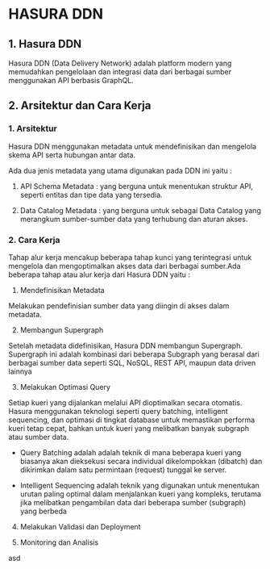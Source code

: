 # HASURA DDN

## 1. Hasura DDN

  Hasura DDN (Data Delivery Network) adalah platform modern yang memudahkan pengelolaan dan integrasi data dari berbagai sumber menggunakan API berbasis GraphQL.


## 2. Arsitektur dan Cara Kerja 

  ### 1. Arsitektur

Hasura DDN menggunakan metadata untuk mendefinisikan dan mengelola skema API serta hubungan antar data.

Ada dua jenis metadata yang utama digunakan pada DDN ini yaitu :

1. API Schema Metadata : yang berguna untuk menentukan struktur API, seperti entitas dan tipe data yang tersedia.


2. Data Catalog Metadata : yang berguna untuk sebagai Data Catalog yang merangkum sumber-sumber data yang terhubung dan aturan akses. 

 ### 2. Cara Kerja

Tahap alur kerja mencakup beberapa tahap kunci yang terintegrasi untuk mengelola dan mengoptimalkan akses data dari berbagai sumber.Ada beberapa tahap atau alur kerja dari Hasura DDN           yaitu :

1. Mendefinisikan Metadata 

Melakukan pendefinisian sumber data yang diingin di akses dalam metadata.    

2. Membangun Supergraph

Setelah metadata didefinisikan, Hasura DDN membangun Supergraph. Supergraph ini adalah kombinasi dari beberapa Subgraph yang berasal dari berbagai sumber data seperti SQL, NoSQL, REST API, maupun data driven lainnya

3. Melakukan Optimasi Query

Setiap kueri yang dijalankan melalui API dioptimalkan secara otomatis. Hasura menggunakan teknologi seperti query batching, intelligent sequencing, dan optimasi di tingkat database untuk memastikan performa kueri tetap cepat, bahkan untuk kueri yang melibatkan banyak subgraph atau sumber data.

* Query Batching adalah adalah teknik di mana beberapa kueri yang biasanya akan dieksekusi secara individual dikelompokkan (dibatch) dan dikirimkan dalam satu permintaan (request) tunggal ke server.


* Intelligent Sequencing adalah teknik yang digunakan untuk menentukan urutan paling optimal dalam menjalankan kueri yang kompleks, terutama jika melibatkan pengambilan data dari beberapa sumber (subgraph) yang berbeda
  

4. Melakukan Validasi dan Deployment



5. Monitoring dan Analisis

asd
      

